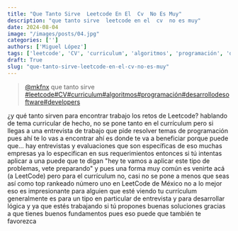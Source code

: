 ```yaml
---
title: "Que Tanto Sirve  Leetcode En El  Cv  No Es Muy"
description: "que tanto sirve  leetcode en el  cv  no es muy"
date: 2024-08-04
image: "/images/posts/04.jpg"
categories: ['']
authors: ['Miguel López']
tags: ['leetcode', 'CV', 'curriculum', 'algoritmos', 'programación', 'desarrollodesoftware', 'developers']
draft: True
slug: "que-tanto-sirve-leetcode-en-el-cv-no-es-muy"
---
```


<blockquote class="tiktok-embed" cite="{https://www.tiktok.com/@mkfnx/video/7390526097290448134}" data-video-id="7390526097290448134" style="max-width: 605px;min-width: 325px;" > <section> <a target="_blank" title="@mkfnx" href="https://www.tiktok.com/@mkfnx?refer=embed">@mkfnx</a> que tanto sirve </section> <a title="leetcode" target="_blank" href="https://www.tiktok.com/tag/leetcode?refer=embed">#leetcode</a><a title="CV" target="_blank" href="https://www.tiktok.com/tag/CV?refer=embed">#CV</a><a title="curriculum" target="_blank" href="https://www.tiktok.com/tag/curriculum?refer=embed">#curriculum</a><a title="algoritmos" target="_blank" href="https://www.tiktok.com/tag/algoritmos?refer=embed">#algoritmos</a><a title="programación" target="_blank" href="https://www.tiktok.com/tag/programación?refer=embed">#programación</a><a title="desarrollodesoftware" target="_blank" href="https://www.tiktok.com/tag/desarrollodesoftware?refer=embed">#desarrollodesoftware</a><a title="developers" target="_blank" href="https://www.tiktok.com/tag/developers?refer=embed">#developers</a> </blockquote> <script async src="https://www.tiktok.com/embed.js"></script>

¿y qué tanto sirven para encontrar trabajo los retos de Leetcode? hablando de tema curricular de hecho, no se pone tanto en el currículum pero si llegas a una entrevista de trabajo  que pide resolver temas de programación pues ahí te lo vas a encontrar ahí es donde te va a beneficiar porque puede que...  hay entrevistas y evaluaciones que son específicas de eso muchas empresas ya lo especifican en sus requerimientos entonces si tú intentas aplicar a una puede que te digan "hey te vamos a aplicar este tipo de problemas, vete preparando" y pues una forma muy común es venirte acá (a LeetCode) pero para el currículum no, casi no se pone a menos que seas así como top rankeado número uno en LeetCode de México no a lo mejor eso es impresionante para alguien que esté viendo tu currículum generalmente es para un tipo en particular de entrevista y para desarrollar lógica y ya que estés trabajando si tú propones buenas soluciones gracias a que tienes buenos fundamentos pues eso puede que también te favorezca 